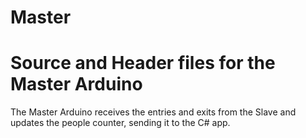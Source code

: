 Master
======

Source and Header files for the Master Arduino
=====

The Master Arduino receives the entries and exits from the Slave and updates the people counter, sending it to the C# app.

